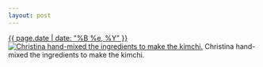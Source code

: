 ```yaml
---
layout: post
---
```


<p>
  <time><a href="/391">{{ page.date | date: "%B %e, %Y" }}</a></time>
  <a href="/391"><img src="{{ site.assets_url }}/391-640.jpg" srcset="{{ site.assets_url }}/391-1280.jpg 1280w, {{ site.assets_url }}/391-960.jpg 960w, {{ site.assets_url }}/391-640.jpg 640w, {{ site.assets_url }}/391-320.jpg 320w" sizes="(min-width: 700px) 50vw, calc(100vw - 2rem)" alt="Christina hand-mixed the ingredients to make the kimchi." /></a>
  <span>Christina hand-mixed the ingredients to make the kimchi.</span>
</p>
